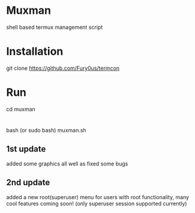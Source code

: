 # Muxman
shell based termux management script
# Installation
git clone https://github.com/Fury0us/termcon
# Run
cd muxman
#
bash (or sudo bash) muxman.sh 
## 1st update
added some graphics all well as fixed some bugs
## 2nd update
added a new root(superuser) menu for users with root functionality, 
many cool features coming soon!
(only superuser session supported currently)
